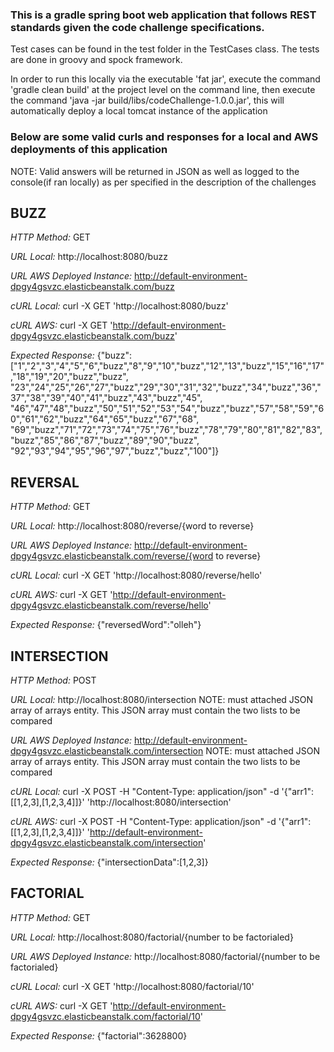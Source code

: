 ### This is a gradle spring boot web application that follows REST standards given the code challenge specifications.

Test cases can be found in the test folder in the TestCases class.  The tests are done in groovy and spock framework.

In order to run this locally via the executable 'fat jar', execute the command 'gradle clean build' at the project level on the command line, then
 execute the command 'java -jar build/libs/codeChallenge-1.0.0.jar', this will automatically deploy a local tomcat instance of the application

### **Below are some valid curls and responses for a local and AWS deployments of this application**
NOTE: Valid answers will be returned in JSON as well as logged to the console(if ran locally) as per specified in the description of the challenges

## **BUZZ**

*HTTP Method:* GET

*URL Local:* http://localhost:8080/buzz

*URL AWS Deployed Instance:* http://default-environment-dpgy4gsvzc.elasticbeanstalk.com/buzz

*cURL Local:* curl -X GET 'http://localhost:8080/buzz'

*cURL AWS:* curl -X GET 'http://default-environment-dpgy4gsvzc.elasticbeanstalk.com/buzz'

*Expected Response:*
{"buzz":["1","2","3","4","5","6","buzz","8","9","10","buzz","12","13","buzz","15","16","17","18","19","20","buzz","buzz",
"23","24","25","26","27","buzz","29","30","31","32","buzz","34","buzz","36","37","38","39","40","41","buzz","43","buzz","45",
"46","47","48","buzz","50","51","52","53","54","buzz","buzz","57","58","59","60","61","62","buzz","64","65","buzz","67","68",
"69","buzz","71","72","73","74","75","76","buzz","78","79","80","81","82","83","buzz","85","86","87","buzz","89","90","buzz",
"92","93","94","95","96","97","buzz","buzz","100"]}

## **REVERSAL**

*HTTP Method:* GET

*URL Local:* http://localhost:8080/reverse/{word to reverse}

*URL AWS Deployed Instance:* http://default-environment-dpgy4gsvzc.elasticbeanstalk.com/reverse/{word to reverse}

*cURL Local:* curl -X GET 'http://localhost:8080/reverse/hello'

*cURL AWS:* curl -X GET 'http://default-environment-dpgy4gsvzc.elasticbeanstalk.com/reverse/hello'

*Expected Response:*
{"reversedWord":"olleh"}

## **INTERSECTION**

*HTTP Method:* POST

*URL Local:* http://localhost:8080/intersection NOTE: must attached JSON array of arrays entity.  This JSON array must contain the two lists to be compared

*URL AWS Deployed Instance:* http://default-environment-dpgy4gsvzc.elasticbeanstalk.com/intersection NOTE: must attached JSON array of arrays entity.  This JSON array must contain the two lists to be compared

*cURL Local:* curl -X POST -H "Content-Type: application/json" -d '{"arr1":[[1,2,3],[1,2,3,4]]}' 'http://localhost:8080/intersection'

*cURL AWS:* curl -X POST -H "Content-Type: application/json" -d '{"arr1":[[1,2,3],[1,2,3,4]]}' 'http://default-environment-dpgy4gsvzc.elasticbeanstalk.com/intersection'

*Expected Response:*
{"intersectionData":[1,2,3]}

## **FACTORIAL**

*HTTP Method:* GET

*URL Local:* http://localhost:8080/factorial/{number to be factorialed}

*URL AWS Deployed Instance:* http://localhost:8080/factorial/{number to be factorialed}

*cURL Local:* curl -X GET 'http://localhost:8080/factorial/10'

*cURL AWS:* curl -X GET 'http://default-environment-dpgy4gsvzc.elasticbeanstalk.com/factorial/10'

*Expected Response:*
{"factorial":3628800}